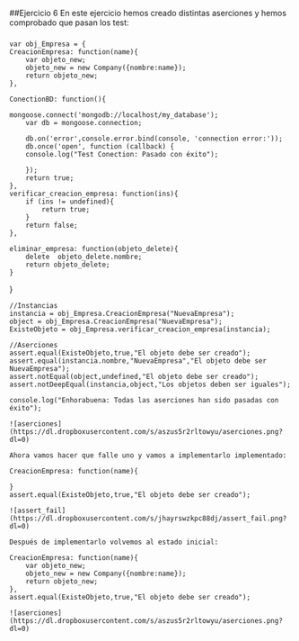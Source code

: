 ##Ejercicio 6
En este ejercicio hemos creado distintas aserciones y hemos comprobado que pasan los test:
### 
	var obj_Empresa = {
	CreacionEmpresa: function(name){
		var objeto_new;
		objeto_new = new Company({nombre:name});
		return objeto_new;
	},

	ConectionBD: function(){
		
	mongoose.connect('mongodb://localhost/my_database');
		var db = mongoose.connection;
		
		db.on('error',console.error.bind(console, 'connection error:'));	
		db.once('open', function (callback) {
		console.log("Test Conection: Pasado con éxito");
			
		});
		return true;
	},
	verificar_creacion_empresa: function(ins){
		if (ins != undefined){
			return true;
		}
		return false;
	},
	
	eliminar_empresa: function(objeto_delete){
		delete  objeto_delete.nombre;
		return objeto_delete;
	}
}


	//Instancias
	instancia = obj_Empresa.CreacionEmpresa("NuevaEmpresa");
	object = obj_Empresa.CreacionEmpresa("NuevaEmpresa");
	ExisteObjeto = obj_Empresa.verificar_creacion_empresa(instancia);

	//Aserciones
	assert.equal(ExisteObjeto,true,"El objeto debe ser creado");
	assert.equal(instancia.nombre,"NuevaEmpresa","El objeto debe ser NuevaEmpresa");
	assert.notEqual(object,undefined,"El objeto debe ser creado");
	assert.notDeepEqual(instancia,object,"Los objetos deben ser iguales");

	console.log("Enhorabuena: Todas las aserciones han sido pasadas con éxito");
	
	![aserciones](https://dl.dropboxusercontent.com/s/aszus5r2rltowyu/aserciones.png?dl=0)
	
	Ahora vamos hacer que falle uno y vamos a implementarlo implementado:
	
	CreacionEmpresa: function(name){
		
	}
	assert.equal(ExisteObjeto,true,"El objeto debe ser creado");
	
	![assert_fail](https://dl.dropboxusercontent.com/s/jhayrswzkpc88dj/assert_fail.png?dl=0)
	
	Después de implementarlo volvemos al estado inicial:
	
	CreacionEmpresa: function(name){
		var objeto_new;
		objeto_new = new Company({nombre:name});
		return objeto_new;
	},
	assert.equal(ExisteObjeto,true,"El objeto debe ser creado");
	
	![aserciones](https://dl.dropboxusercontent.com/s/aszus5r2rltowyu/aserciones.png?dl=0)
	
	
	

